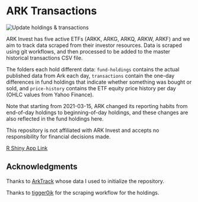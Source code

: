 # ARK Transactions

![Update holdings & transactions](https://github.com/xinging-birds/ark-invest-history/workflows/Update%20holdings%20&%20transactions/badge.svg)

ARK Invest has five active ETFs (ARKK, ARKG, ARKQ, ARKW, ARKF) and we aim to track data scraped from their investor resources. Data is scraped using git workflows, and then processed to be added to the master historical transactions CSV file.

The folders each hold different data: `fund-holdings` contains the actual published data from Ark each day, `transactions` contain the one-day differences in fund holdings that indicate whether something was bought or sold, and `price-history` contains the ETF equity price history per day (OHLC values from Yahoo Finance).

Note that starting from 2021-03-15, ARK changed its reporting habits from end-of-day holdings to beginning-of-day holdings, and these changes are also reflected in the fund holdings here.

This repository is not affiliated with ARK Invest and accepts no responsibility for financial decisions made.

[R Shiny App Link](https://superbia-vice.shinyapps.io/arkanine/)

## Acknowledgments
Thanks to [ArkTrack](https://arktrack.com) whose data I used to initialize the repository.

Thanks to [tigger0jk](https://github.com/tigger0jk/ark-invest-scraper) for the scraping workflow for the holdings.

